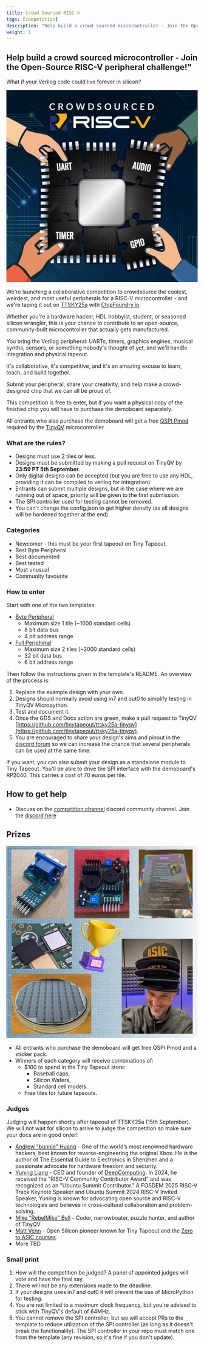 ```yaml
---
title: Crowd Sourced RISC-V
tags: [competition]
description: "Help build a crowd sourced microcontroller - Join the Open-Source RISC-V peripheral challenge!"
weight: 1
---
```


## Help build a crowd sourced microcontroller - Join the Open-Source RISC-V peripheral challenge!"

What if your Verilog code could live forever in silicon?

![riscv competition](images/riscv_compo.jpg?width=40pc)

We're launching a collaborative competition to crowdsource the coolest, weirdest, and most useful peripherals for a RISC-V microcontroller - and we're taping it out on [TTSKY25a](https://app.tinytapeout.com/shuttles/ttsky25a) with [ChipFoundry.io](https://ChipFoundry.io).

Whether you're a hardware hacker, HDL hobbyist, student, or seasoned silicon wrangler, this is your chance to contribute to an open-source, community-built microcontroller that actually gets manufactured.

You bring the Verilog peripheral: UARTs, timers, graphics engines, musical synths, sensors, or something nobody's thought of yet, and we'll handle integration and physical tapeout. 

It's collaborative, it's competitive, and it's an amazing excuse to learn, teach, and build together.

Submit your peripheral, share your creativity, and help make a crowd-designed chip that we can all be proud of.

This competition is free to enter, but if you want a physical copy of the finished chip you will have to purchase the demoboard separately.

All entrants who also purchase the demoboard will get a free [QSPI Pmod](https://store.tinytapeout.com/products/QSPI-Pmod-p716541602) required by the [TinyQV](https://github.com/tinytapeout/ttsky25a-tinyqv) microcontroller.

### What are the rules?

* Designs must use 2 tiles or less.
* Designs must be submitted by making a pull request on TinyQV by **23:59 PT 5th September**.
* Only digital designs can be accepted (but you are free to use any HDL, providing it can be compiled to verilog for integration)
* Entrants can submit multiple designs, but in the case where we are running out of space, priority will be given to the first submission.
* The SPI controller used for testing cannot be removed.
* You can't change the config.json to get higher density (as all designs will be hardened together at the end).

### Categories

* Newcomer - this must be your first tapeout on Tiny Tapeout,
* Best Byte Peripheral
* Best documented
* Best tested
* Most unusual
* Community favourite

### How to enter

Start with one of the two templates:

* [Byte Peripheral](https://github.com/TinyTapeout/tinyqv-byte-peripheral-template) 
    * Maximum size 1 tile (~1000 standard cells)
    * 8 bit data bus
    * 4 bit address range
* [Full Peripheral](https://github.com/TinyTapeout/tinyqv-full-peripheral-template)
    * Maximum size 2 tiles (~2000 standard cells)
    * 32 bit data bus
    * 6 bit address range

Then follow the instructions given in the template's README. An overview of the process is:

1. Replace the example design with your own.
2. Designs should normally avoid using in7 and out0 to simplify testing in TinyQV Micropython.
3. Test and document it.
4. Once the GDS and Docs action are green, make a pull request to TinyQV [https://github.com/tinytapeout/ttsky25a-tinyqv](https://github.com/tinytapeout/ttsky25a-tinyqv).
5. You are encouraged to share your design's aims and pinout in the [discord forum](https://discord.com/channels/1009193568256135208/1396915746264711311) so we can increase the chance that several peripherals can be used at the same time.

If you want, you can also submit your design as a standalone module to Tiny Tapeout. You'll be able to drive the SPI interface with the demoboard's RP2040. This carries a cost of 70 euros per tile.

## How to get help

* Discuss on the [competition channel](https://discord.com/channels/1009193568256135208/1259420274445516891) discord community channel. Join the [discord here](https://tinytapeout.com/discord)

## Prizes

![prizes](images/demoscene_prizes.png?width=40pc)

* All entrants who purchase the demoboard will get free QSPI Pmod and a sticker pack.
* Winners of each category will receive combinations of:
    * $100 to spend in the Tiny Tapeout store:
        * Baseball caps,
        * Silicon Wafers,
        * Standard cell models.
    * Free tiles for future tapeouts.

### Judges

Judging will happen shortly after tapeout of TTSKY25a (15th September). We will not wait for silicon to arrive to judge the competition so make sure your docs are in good order!

* [Andrew "bunnie" Huang](https://www.bunniestudios.com/) - One of the world’s most renowned hardware hackers, best known for reverse-engineering the original Xbox. He is the author of The Essential Guide to Electronics in Shenzhen and a passionate advocate for hardware freedom and security.
* [Yuning Liang](https://www.linkedin.com/in/yuningliang/) - CEO and founder of [DeepComputing](https://deepcomputing.io/news/). In 2024, he received the "RISC-V Community Contributor Award" and was recognized as an "Ubuntu Summit Contributor." A FOSDEM 2025 RISC-V Track Keynote Speaker and Ubuntu Summit 2024 RISC-V Invited Speaker, Yuning is known for advocating open source and RISC-V technologies and believes in cross-cultural collaboration and problem-solving.
* [Mike "RebelMike" Bell](https://rebel-lion.uk/@mike) - Coder, narrowboater, puzzle hunter, and author of TinyQV
* [Matt Venn](https://www.mattvenn.net/) - Open Silicon pioneer known for Tiny Tapeout and the [Zero to ASIC courses](https://zerotoasiccourse.com).
* More TBD  

### Small print

1. How will the competition be judged? A panel of appointed judges will vote and have the final say. 
2. There will not be any extensions made to the deadline.
3. If your designs uses in7 and out0 it will prevent the use of MicroPython for testing.
4. You are not limited to a maximum clock frequency, but you're advised to stick with TinyQV's default of 64MHz.
5. You cannot remove the SPI controller, but we will accept PRs to the template to reduce utilization of the SPI controller (as long as it doesn't break the functionality). The SPI controller in your repo must match one from the template (any revision, so it's fine if you don't update).
